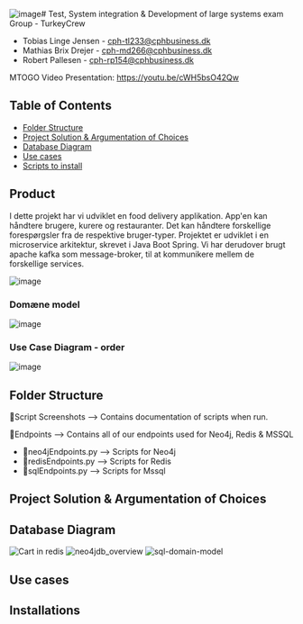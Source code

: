 ![image](https://github.com/SirBobbert/mtogo/assets/76921857/eb820485-eba9-425f-a116-015190f36d79)# Test, System integration & Development of large systems exam
Group - TurkeyCrew
- Tobias Linge Jensen - cph-tl233@cphbusiness.dk
- Mathias Brix Drejer - cph-md266@cphbusiness.dk
- Robert Pallesen - cph-rp154@cphbusiness.dk

MTOGO Video Presentation:
https://youtu.be/cWH5bsO42Qw

## Table of Contents
- [Folder Structure](#folder-structure)
- [Project Solution & Argumentation of Choices](#project-solution--argumentation-of-choices)
- [Database Diagram](#database-diagram)
- [Use cases](#use-cases)
- [Scripts to install](#scripts)

## Product
I dette projekt har vi udviklet en food delivery applikation. App'en kan håndtere brugere, kurere og restauranter. Det kan håndtere forskellige forespørgsler fra de respektive bruger-typer.
Projektet er udviklet i en microservice arkitektur, skrevet i Java Boot Spring. Vi har derudover brugt apache kafka som message-broker, til at kommunikere mellem de forskellige services.

![image](https://github.com/SirBobbert/mtogo/assets/76921857/ac92efe7-663c-435b-afb7-742ad155a629)

### Domæne model
![image](https://github.com/SirBobbert/mtogo/assets/76921857/9abfd4db-ad24-4873-830f-76d18d849b10)

### Use Case Diagram - order
![image](https://github.com/SirBobbert/mtogo/assets/76921857/a6be7cae-cc66-4da5-979d-1c5bc59fb20a)



## Folder Structure <a name="folder-structure"></a> 

📁Script Screenshots --> Contains documentation of scripts when run.

📁Endpoints --> Contains all of our endpoints used for Neo4j, Redis & MSSQL
- 📁neo4jEndpoints.py --> Scripts for Neo4j
- 📁redisEndpoints.py --> Scripts for Redis
- 📁sqlEndpoints.py --> Scripts for Mssql

## Project Solution & Argumentation of Choices <a name="project-solution--argumentation-of-choices"></a>


## Database Diagram <a name="database-diagram"></a>
![Cart in redis](cart-redis.png)
![neo4jdb_overview](neo4jdb_overview.jpg)
![sql-domain-model](sql-domain-model.png)


##  Use cases <a name="use-cases">




## Installations <a name="scripts">
   
